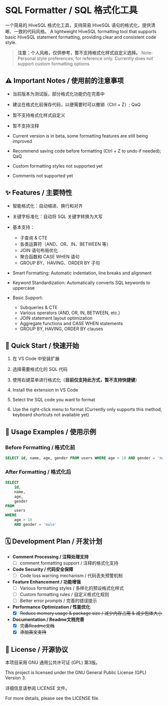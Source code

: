 # SQL Formatter / SQL 格式化工具


一个简易的 HiveSQL 格式化工具，支持简易 HiveSQL 语句的格式化，提供清晰、一致的代码风格。
A lightweight HiveSQL formatting tool that supports basic HiveSQL statement formatting, providing clear and consistent code style.

> **注意：个人风格，仅供参考，暂不支持格式化样式自定义选择。**
> Note: Personal style preferences, for reference only. Currently does not support custom formatting options.

## ⚠️ Important Notes / 使用前的注意事项

- 当前版本为测试版，部分格式化功能仍在完善中
- 建议在格式化前保存代码，以便需要时可以撤销（Ctrl + Z）; QaQ
- 暂不支持格式化样式自定义
- 暂不支持注释

- Current version is in beta, some formatting features are still being improved
- Recommend saving code before formatting (Ctrl + Z to undo if needed); QaQ
- Custom formatting styles not supported yet
- Comments not supported yet


## ✨ Features / 主要特性
- 智能格式化：自动缩进、换行和对齐
- 关键字标准化：自动将 SQL 关键字转换为大写
- 基本支持：
  - 子查询 & CTE
  - 各类运算符（AND、OR、IN、BETWEEN 等）
  - JOIN 语句布局优化
  - 聚合函数和 CASE WHEN 语句
  - GROUP BY、HAVING、ORDER BY 子句


- Smart Formatting: Automatic indentation, line breaks and alignment
- Keyword Standardization: Automatically converts SQL keywords to uppercase
- Basic Support:
  - Subqueries & CTE
  - Various operators (AND, OR, IN, BETWEEN, etc.)
  - JOIN statement layout optimization
  - Aggregate functions and CASE WHEN statements
  - GROUP BY, HAVING, ORDER BY clauses



## 🚀 Quick Start / 快速开始
1. 在 VS Code 中安装扩展
2. 选择需要格式化的 SQL 代码
3. 使用右键菜单进行格式化（**目前仅支持此方式，暂不支持快捷键**）

1. Install the extension in VS Code
2. Select the SQL code you want to format
3. Use the right-click menu to format (Currently only supports this method, keyboard shortcuts not available yet)



## 📝 Usage Examples / 使用示例

### Before Formatting / 格式化前
```sql
SELECT id, name, age, gender FROM users WHERE age > 18 AND gender = 'male'
```

### After Formatting / 格式化后
```sql
SELECT
    id,
    name,
    age,
    gender
FROM
    users
WHERE
    age > 18
    AND gender = 'male'
```



## 🗓️ Development Plan / 开发计划

- **Comment Processing / 注释处理支持**
  - [ ] comment formatting support / 注释的格式化支持

- **Code Security / 代码安全保障**
  - [ ] Code loss warning mechanism / 代码丢失预警机制

- **Feature Enhancement / 功能增强**
  - [ ] Various formatting styles / 多样化的预设格式化样式
  - [ ] Custom formatting rules / 自定义格式化规则
  - [ ] Better error prompts / 完善的错误提示

- **Performance Optimization / 性能优化**
  - [x] ~~Reduce memory usage & package size / 减少内存占用 & 减少包体大小~~

- **Documentation / Readme文档完善**
  - [x] ~~完善Readme文档~~
  - [x] ~~添加英文支持~~

## 📄 License / 开源协议

本项目采用 GNU 通用公共许可证 (GPL) 第3版。

This project is licensed under the GNU General Public License (GPL) Version 3.

详细信息请参阅 LICENSE 文件。

For more details, please see the LICENSE file.